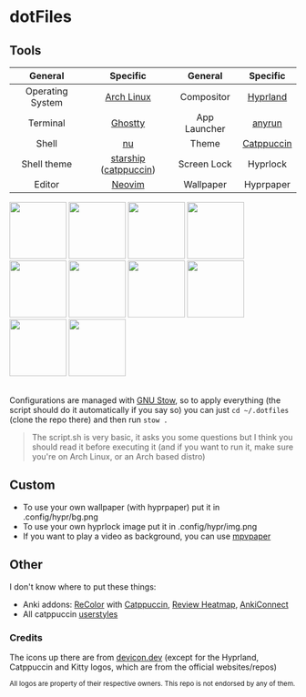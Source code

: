 # dotFiles

## Tools
| General          | Specific                                                                                         | General      | Specific                                       |
|:----------------:|:------------------------------------------------------------------------------------------------:|:------------:|:----------------------------------------------:|
| Operating System | [Arch Linux](https://archlinux.org)                                                              | Compositor   | [Hyprland](https://hyprland.org)               |
| Terminal         | [Ghostty](https://ghostty.org)                                                                   | App Launcher | [anyrun](https://github.com/anyrun-org/anyrun) |
| Shell            | [nu](https://www.nushell.sh)                                                                     | Theme        | [Catppuccin](https://github.com/catppuccin)    |
| Shell theme      | [starship](https://starship.rs) ([catppuccin](https://starship.rs/presets/catppuccin-powerline)) | Screen Lock  | Hyprlock                                       |
| Editor           | [Neovim](https://neovim.io)                                                                      | Wallpaper    | Hyprpaper                                      |
<div>
	<img width="100" src="https://cdn.jsdelivr.net/gh/devicons/devicon@latest/icons/archlinux/archlinux-original.svg" />
        <img width="100" src="https://cdn.jsdelivr.net/gh/devicons/devicon@latest/icons/linux/linux-original.svg" />
	<img width="100" height="100" src="https://wiki.hyprland.org/favicon.svg" />
	<img width="100" src="https://cdn.jsdelivr.net/gh/devicons/devicon@latest/icons/bash/bash-original.svg" />
	<img width="100" src="https://github.com/user-attachments/assets/fe853809-ba8b-400b-83ab-a9a0da25be8a" />
	<img width="100" src="https://cdn.jsdelivr.net/gh/devicons/devicon@latest/icons/python/python-original.svg" />
	<img width="100" src="https://cdn.jsdelivr.net/gh/devicons/devicon@latest/icons/neovim/neovim-original.svg" />
	<img width="100" src="https://cdn.jsdelivr.net/gh/devicons/devicon@latest/icons/lua/lua-original.svg" />
	<img width="100" src="https://cdn.jsdelivr.net/gh/devicons/devicon@latest/icons/css3/css3-original.svg" />
	<img width="100" src="https://raw.githubusercontent.com/catppuccin/catppuccin/main/assets/logos/exports/1544x1544_circle.png" />
</div>
<br />

Configurations are managed with [GNU Stow](https://www.gnu.org/software/stow), so to apply everything (the script should do it automatically if you say so) you can just `cd ~/.dotfiles` (clone the repo there) and then run `stow .`

> The script.sh is very basic, it asks you some questions but I think you should read it before executing it (and if you want to run it, make sure you're on Arch Linux, or an Arch based distro)

## Custom
- To use your own wallpaper (with hyprpaper) put it in .config/hypr/bg.png
- To use your own hyprlock image put it in .config/hypr/img.png
- If you want to play a video as background, you can use [mpvpaper](https://github.com/GhostNaN/mpvpaper)

## Other
I don't know where to put these things:
- Anki addons: [ReColor](https://ankiweb.net/shared/info/688199788) with [Catppuccin](https://github.com/catppuccin/anki), [Review Heatmap](https://ankiweb.net/shared/info/1771074083), [AnkiConnect](https://ankiweb.net/shared/info/2055492159)
- All catppuccin [userstyles](https://github.com/catppuccin/userstyles)

### Credits
The icons up there are from [devicon.dev](https://devicon.dev) (except for the Hyprland, Catppuccin and Kitty logos, which are from the official websites/repos)

<sup>All logos are property of their respective owners. This repo is not endorsed by any of them.</sup>
